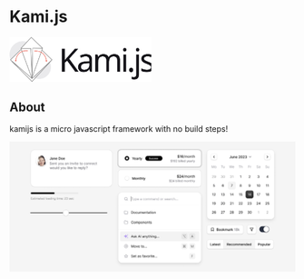 # Kami.js

<img src="https://github.com/ignitedcms/kamijs/blob/main/artwork/kami.svg" width="250">

## About
kamijs is a micro javascript framework with no  build steps!

<img src="https://github.com/ignitedcms/kamijs/blob/main/artwork/kit.jpg" width="800">

